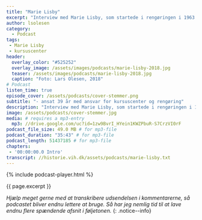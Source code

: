 ```yaml
---
title: "Marie Lisby"
excerpt: "Interview med Marie Lisby, som startede i rengøringen i 1963 og sluttede med ansvaret for kursuscenteret i 2003."
author: lsolesen
category:
  - Podcast
tags:
 - Marie Lisby
 - kursuscenter
header:
  overlay_color: "#525252"
  overlay_image: /assets/images/podcasts/marie-lisby-2018.jpg
  teaser: /assets/images/podcasts/marie-lisby-2018.jpg
  caption: "Foto: Lars Olesen, 2018"
# Podcast
listen_time: true
episode_cover: /assets/podcasts/cover-stemmer.png
subtitle: "- ansat 39 år med ansvar for kursuscenter og rengøring"
description: "Interview med Marie Lisby, som startede i rengøringen i 1963 og sluttede med ansvaret for kursuscenteret i 2003."
image: /assets/podcasts/cover-stemmer.jpg
media: # requires a mp3-entry
  mp3: //drive.google.com/uc?id=1zw9BvrI_HYein1KWZPbuR-S7CrzVI0rF
podcast_file_size: 49.0 MB # for mp3-file
podcast_duration: "35:43" # for mp3-file
podcast_length: 51437185 # for mp3-file
chapters:
 - '00:00:00.0 Intro'
transcript: //historie.vih.dk/assets/podcasts/marie-lisby.txt
---
```


{% include podcast-player.html %}

{{ page.excerpt }}

_Hjælp meget gerne med at transkribere udsendelsen i kommentarerne, så podcastet bliver endnu lettere at bruge. Så har jeg nemlig tid til at lave endnu flere spændende afsnit i føljetonen._
{: .notice--info}
